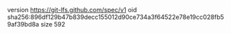 version https://git-lfs.github.com/spec/v1
oid sha256:896df129b47b839decc155012d90ce734a3f64522e78e19cc028fb59af39bd8a
size 592
